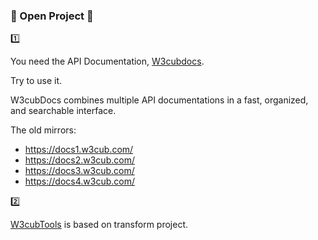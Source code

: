 ### 👋 Open Project 👋


1️⃣ 

You need the API Documentation, [W3cubdocs](https://docs.w3cub.com/).

 Try to use it.



<p>W3cubDocs combines multiple API documentations in a fast, organized, and searchable interface. </p>
<p>The old mirrors:</p>
<ul>
<li><a href="https://docs1.w3cub.com/">https://docs1.w3cub.com/</a></li>
<li><a href="https://docs2.w3cub.com/">https://docs2.w3cub.com/</a></li>
<li><a href="https://docs3.w3cub.com/">https://docs3.w3cub.com/</a></li>
<li><a href="https://docs4.w3cub.com/">https://docs4.w3cub.com/</a></li>
</ul>

 

2️⃣ 

[W3cubTools](https://tools.w3cub.com/) is based on transform project.


<!--
**icai/icai** is a ✨ _special_ ✨ repository because its `README.md` (this file) appears on your GitHub profile.

Here are some ideas to get you started:

- 🔭 I’m currently working on ...
- 🌱 I’m currently learning ...
- 👯 I’m looking to collaborate on ...
- 🤔 I’m looking for help with ...
- 💬 Ask me about ...
- 📫 How to reach me: ...
- 😄 Pronouns: ...
- ⚡ Fun fact: ...
-->
